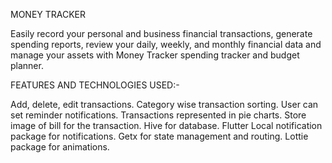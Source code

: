 MONEY TRACKER

Easily record your personal and business financial transactions, generate spending reports, review your daily, weekly, and monthly financial data and manage your assets with Money Tracker spending tracker and budget planner.

FEATURES AND TECHNOLOGIES USED:-

Add, delete, edit transactions.
Category wise transaction sorting.
User can set reminder notifications.
Transactions represented in pie charts.
Store image of bill for the transaction.
Hive for database.
Flutter Local notification package for notifications.
Getx for state management and routing.
Lottie package for animations.
